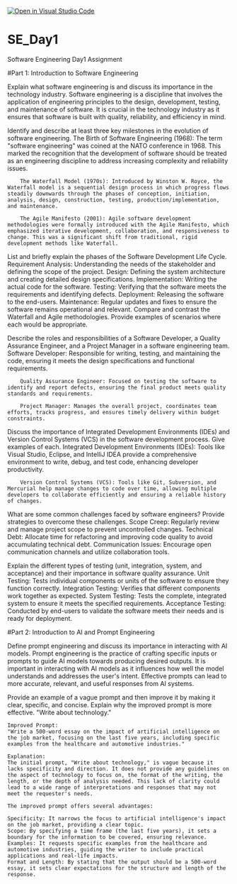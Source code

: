 [![Open in Visual Studio Code](https://classroom.github.com/assets/open-in-vscode-2e0aaae1b6195c2367325f4f02e2d04e9abb55f0b24a779b69b11b9e10269abc.svg)](https://classroom.github.com/online_ide?assignment_repo_id=18387867&assignment_repo_type=AssignmentRepo)
# SE_Day1
Software Engineering Day1 Assignment

#Part 1: Introduction to Software Engineering

Explain what software engineering is and discuss its importance in the technology industry.
        Software engineering is a discipline that involves the application of engineering principles to the design, development, testing, and maintenance of software. It is crucial in the technology industry as it ensures that software is built with quality, reliability, and efficiency in mind. 


Identify and describe at least three key milestones in the evolution of software engineering.
        The Birth of Software Engineering (1968): The term "software engineering" was coined at the NATO conference in 1968. This marked the recognition that the development of software should be treated as an engineering discipline to address increasing complexity and reliability issues.

        The Waterfall Model (1970s): Introduced by Winston W. Royce, the Waterfall model is a sequential design process in which progress flows steadily downwards through the phases of conception, initiation, analysis, design, construction, testing, production/implementation, and maintenance.

        The Agile Manifesto (2001): Agile software development methodologies were formally introduced with the Agile Manifesto, which emphasized iterative development, collaboration, and responsiveness to change. This was a significant shift from traditional, rigid development methods like Waterfall.



List and briefly explain the phases of the Software Development Life Cycle.
        Requirement Analysis: Understanding the needs of the stakeholder and defining the scope of the project.
        Design: Defining the system architecture and creating detailed design specifications.
        Implementation: Writing the actual code for the software.
        Testing: Verifying that the software meets the requirements and identifying defects.
        Deployment: Releasing the software to the end-users.
        Maintenance: Regular updates and fixes to ensure the software remains operational and relevant.
        Compare and contrast the Waterfall and Agile methodologies. Provide examples of scenarios where each would be appropriate.


Describe the roles and responsibilities of a Software Developer, a Quality Assurance Engineer, and a Project Manager in a software engineering team.
        Software Developer: Responsible for writing, testing, and maintaining the code, ensuring it meets the design specifications and functional requirements.

        Quality Assurance Engineer: Focused on testing the software to identify and report defects, ensuring the final product meets quality standards and requirements.

        Project Manager: Manages the overall project, coordinates team efforts, tracks progress, and ensures timely delivery within budget constraints.

Discuss the importance of Integrated Development Environments (IDEs) and Version Control Systems (VCS) in the software development process. Give examples of each.
        Integrated Development Environments (IDEs): Tools like Visual Studio, Eclipse, and IntelliJ IDEA provide a comprehensive environment to write, debug, and test code, enhancing developer productivity.

        Version Control Systems (VCS): Tools like Git, Subversion, and Mercurial help manage changes to code over time, allowing multiple developers to collaborate efficiently and ensuring a reliable history of changes.

What are some common challenges faced by software engineers? Provide strategies to overcome these challenges.
        Scope Creep: Regularly review and manage project scope to prevent uncontrolled changes.
        Technical Debt: Allocate time for refactoring and improving code quality to avoid accumulating technical debt.
        Communication Issues: Encourage open communication channels and utilize collaboration tools.



Explain the different types of testing (unit, integration, system, and acceptance) and their importance in software quality assurance.
        Unit Testing: Tests individual components or units of the software to ensure they function correctly.
        Integration Testing: Verifies that different components work together as expected.
        System Testing: Tests the complete, integrated system to ensure it meets the specified requirements.
        Acceptance Testing: Conducted by end-users to validate the software meets their needs and is ready for deployment.

#Part 2: Introduction to AI and Prompt Engineering


Define prompt engineering and discuss its importance in interacting with AI models.
        Prompt engineering is the practice of crafting specific inputs or prompts to guide AI models towards producing desired outputs. It is important in interacting with AI models as it influences how well the model understands and addresses the user's intent. Effective prompts can lead to more accurate, relevant, and useful responses from AI systems.

Provide an example of a vague prompt and then improve it by making it clear, specific, and concise. Explain why the improved prompt is more effective.
    "Write about technology."

    Improved Prompt:
    "Write a 500-word essay on the impact of artificial intelligence on the job market, focusing on the last five years, including specific examples from the healthcare and automotive industries."

    Explanation:
    The initial prompt, "Write about technology," is vague because it lacks specificity and direction. It does not provide any guidelines on the aspect of technology to focus on, the format of the writing, the length, or the depth of analysis needed. This lack of clarity could lead to a wide range of interpretations and responses that may not meet the requester's needs.

    The improved prompt offers several advantages:

    Specificity: It narrows the focus to artificial intelligence's impact on the job market, providing a clear topic.
    Scope: By specifying a time frame (the last five years), it sets a boundary for the information to be covered, ensuring relevance.
    Examples: It requests specific examples from the healthcare and automotive industries, guiding the writer to include practical applications and real-life impacts.
    Format and Length: By stating that the output should be a 500-word essay, it sets clear expectations for the structure and length of the response.